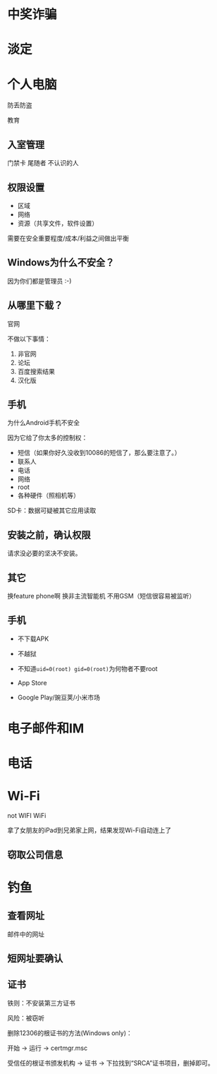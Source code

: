# 中奖诈骗
# 淡定

# 个人电脑

防丢防盗

教育

## 入室管理

门禁卡
尾随者
不认识的人

## 权限设置

* 区域
* 网络
* 资源（共享文件，软件设置）

需要在安全重要程度/成本/利益之间做出平衡


## Windows为什么不安全？

因为你们都是管理员 :-)

## 从哪里下载？

官网

不做以下事情：

1. 非官网
2. 论坛
3. 百度搜索结果
4. 汉化版

## 手机

为什么Android手机不安全

因为它给了你太多的控制权：

* 短信（如果你好久没收到10086的短信了，那么要注意了。）
* 联系人
* 电话
* 网络
* root
* 各种硬件（照相机等）

SD卡：数据可疑被其它应用读取

## 安装之前，确认权限

请求没必要的坚决不安装。

## 其它

换feature phone啊
换非主流智能机
不用GSM（短信很容易被监听）


## 手机

* 不下载APK
* 不越狱
* 不知道`uid=0(root) gid=0(root)`为何物者不要root

* App Store
* Google Play/豌豆荚/小米市场


# 电子邮件和IM


# 电话

# Wi-Fi

not WIFI WiFi

拿了女朋友的iPad到兄弟家上网，结果发现Wi-Fi自动连上了


## 窃取公司信息

# 钓鱼

## 查看网址

邮件中的网址 

## 短网址要确认


## 证书

铁则：不安装第三方证书

风险：被窃听

删除12306的根证书的方法(Windows only)：

开始 -> 运行 -> certmgr.msc

受信任的根证书颁发机构 -> 证书 -> 下拉找到“SRCA”证书项目，删掉即可。


